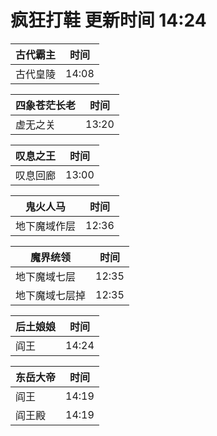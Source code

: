 # 疯狂打鞋 更新时间 14:24

| 古代霸主   | 时间    |
|--------|-------|
| 古代皇陵 | 14:08 |

| 四象苍茫长老   | 时间    |
|--------|-------|
| 虚无之关 | 13:20 |

| 叹息之王   | 时间    |
|--------|-------|
| 叹息回廊 | 13:00 |

| 鬼火人马   | 时间    |
|--------|-------|
| 地下魔域作层 | 12:36 |

| 魔界统领   | 时间    |
|--------|-------|
| 地下魔域七层 | 12:35 |
| 地下魔域七层掉 | 12:35 |

| 后土娘娘   | 时间    |
|--------|-------|
| 阎王 | 14:24 |

| 东岳大帝   | 时间    |
|--------|-------|
| 阎王 | 14:19 |
| 阎王殿 | 14:19 |